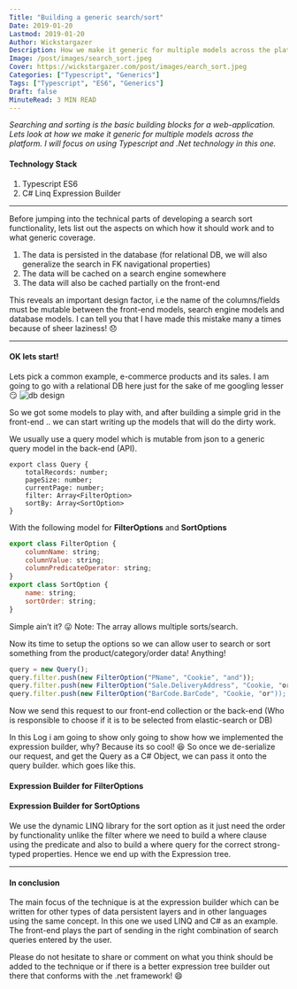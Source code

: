 ```yaml
---
Title: "Building a generic search/sort"
Date: 2019-01-20
Lastmod: 2019-01-20
Author: Wickstargazer
Description: How we make it generic for multiple models across the platform
Image: /post/images/search_sort.jpeg
Cover: https://wickstargazer.com/post/images/earch_sort.jpeg
Categories: ["Typescript", "Generics"]
Tags: ["Typescript", "ES6", "Generics"]
Draft: false
MinuteRead: 3 MIN READ
---
```


*Searching and sorting is the basic building blocks for a web-application. Lets look at how we make it generic for multiple models across the platform. I will focus on using Typescript and .Net technology in this one.*

<!--more-->

#### Technology Stack
1. Typescript ES6
2. C# Linq Expression Builder

------------

Before jumping into the technical parts of developing a search sort functionality, lets list out the aspects on which how it should work and to what generic coverage.

1. The data is persisted in the database (for relational DB, we will also generalize the search in FK navigational properties)
2. The data will be cached on a search engine somewhere
3. The data will also be cached partially on the front-end

This reveals an important design factor, i.e the name of the columns/fields must be mutable between the front-end models, search engine models and database models. I can tell you that I have made this mistake many a times because of sheer laziness! 😞

------------

#### OK lets start!
Lets pick a common example, e-commerce products and its sales. I am going to go with a relational DB here just for the sake of me googling lesser 😏
![db design](/post/images/search_sort_db_design.jpeg)

So we got some models to play with, and after building a simple grid in the front-end .. we can start writing up the models that will do the dirty work.

We usually use a query model which is mutable from json to a generic query model in the back-end (API).
```
export class Query {
    totalRecords: number;
    pageSize: number;
    currentPage: number;
    filter: Array<FilterOption>
    sortBy: Array<SortOption>
}
```

With the following model for **FilterOptions** and **SortOptions**

```javascript
export class FilterOption {
    columnName: string;
    columnValue: string;
    columnPredicateOperator: string;
}
export class SortOption {
    name: string;
    sortOrder: string;
}
```

Simple ain’t it? 😛 Note: The array allows multiple sorts/search.

Now its time to setup the options so we can allow user to search or sort something from the product/category/order data! Anything!

```javascript
query = new Query();
query.filter.push(new FilterOption("PName", "Cookie", "and"));
query.filter.push(new FilterOption("Sale.DeliveryAddress", "Cookie, "or"));
query.filter.push(new FilterOption("BarCode.BarCode", "Cookie, "or"));
```

Now we send this request to our front-end collection or the back-end (Who is responsible to choose if it is to be selected from elastic-search or DB)

In this Log i am going to show only going to show how we implemented the expression builder, why? Because its so cool! 😆
So once we de-serialize our request, and get the Query as a C# Object, we can pass it onto the query builder. which goes like this.

#### Expression Builder for FilterOptions
<script src="https://gist.github.com/wickstargazer/3ead75ca16449694ae3871840a218865.js"></script>

#### Expression Builder for SortOptions
<script src="https://gist.github.com/wickstargazer/58dd8869095692616b60672c54885649.js"></script>

We use the dynamic LINQ library for the sort option as it just need the order by functionality unlike the filter where we need to build a where clause using the predicate and also to build a where query for the correct strong-typed properties. Hence we end up with the Expression tree.

------------

#### In conclusion
The main focus of the technique is at the expression builder which can be written for other types of data persistent layers and in other languages using the same concept. In this one we used LINQ and C# as an example.
The front-end plays the part of sending in the right combination of search queries entered by the user.

Please do not hesitate to share or comment on what you think should be added to the technique or if there is a better expression tree builder out there that conforms with the .net framework! 😄
